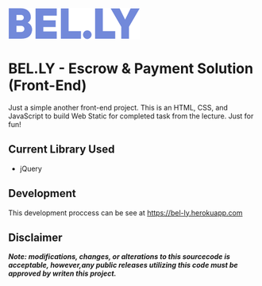 ![Bel.ly Text Logo](assets/img/belly-text.png)

# BEL.LY - Escrow & Payment Solution (Front-End)

Just a simple another front-end project. This is an HTML, CSS, and JavaScript to build Web Static for completed task from the lecture. Just for fun!

## Current Library Used
- jQuery

## Development
This development proccess can be see at https://bel-ly.herokuapp.com

## Disclaimer

***Note: modifications, changes, or alterations to this sourcecode is acceptable, however,any public releases utilizing this code must be approved by writen this project.***